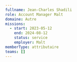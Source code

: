 ```yaml
---
fullname: Jean-Charles Shadili
role: Account Manager Malt
domaine: Autre
missions:
  - start: 2023-05-12
    end: 2024-08-12
    status: service
    employer: Malt
memberType: attributaire
teams: []
---
```

